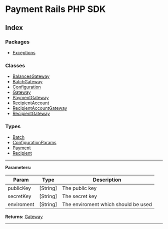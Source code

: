 
#  Payment Rails PHP SDK

## Index

### Packages

* [Exceptions](packages/exceptions.md)

### Classes

* [BalancesGateway](classes/balancesgateway.md)
* [BatchGateway](classes/batchgateway.md)
* [Configuration](classes/configuration.md)
* [Gateway](classes/gateway.md)
* [PaymentGateway](classes/paymentgateway.md)
* [RecipientAccount](classes/recipientaccount.md)
* [RecipientAccountGateway](classes/recipientaccountgateway.md)
* [RecipientGateway](classes/recipientgateway.md)

### Types

* [Batch](types/batch.md)
* [ConfigurationParams](types/configurationparams.md)
* [Payment](types/payment.md)
* [Recipient](types/recipient.md)

---

**Parameters:**

| Param | Type | Description |
| ------ | ------ | ------ |
| publicKey | [String]   |  The public key |
| secretKey | [String]   |  The secret key |
| enviroment | [String]   |  The enviroment which should be used |

**Returns:** [Gateway](classes/gateway.md)

---